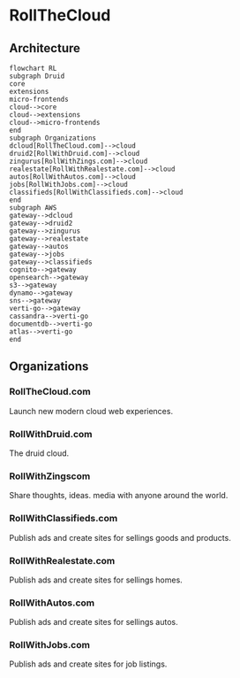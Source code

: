 # RollTheCloud

## Architecture

```mermaid
flowchart RL
subgraph Druid
core
extensions
micro-frontends
cloud-->core
cloud-->extensions
cloud-->micro-frontends
end
subgraph Organizations
dcloud[RollTheCloud.com]-->cloud
druid2[RollWithDruid.com]-->cloud
zingurus[RollWithZings.com]-->cloud
realestate[RollWithRealestate.com]-->cloud
autos[RollWithAutos.com]-->cloud
jobs[RollWithJobs.com]-->cloud
classifieds[RollWithClassifieds.com]-->cloud
end
subgraph AWS
gateway-->dcloud
gateway-->druid2
gateway-->zingurus
gateway-->realestate
gateway-->autos
gateway-->jobs
gateway-->classifieds
cognito-->gateway
opensearch-->gateway
s3-->gateway
dynamo-->gateway
sns-->gateway
verti-go-->gateway
cassandra-->verti-go
documentdb-->verti-go
atlas-->verti-go
end
```

## Organizations

### RollTheCloud.com

Launch new modern cloud web experiences.

### RollWithDruid.com

The druid cloud.

### RollWithZingscom

Share thoughts, ideas. media with anyone around the world.

### RollWithClassifieds.com

Publish ads and create sites for sellings goods and products.

### RollWithRealestate.com

Publish ads and create sites for sellings homes.

### RollWithAutos.com

Publish ads and create sites for sellings autos.

### RollWithJobs.com

Publish ads and create sites for job listings.
